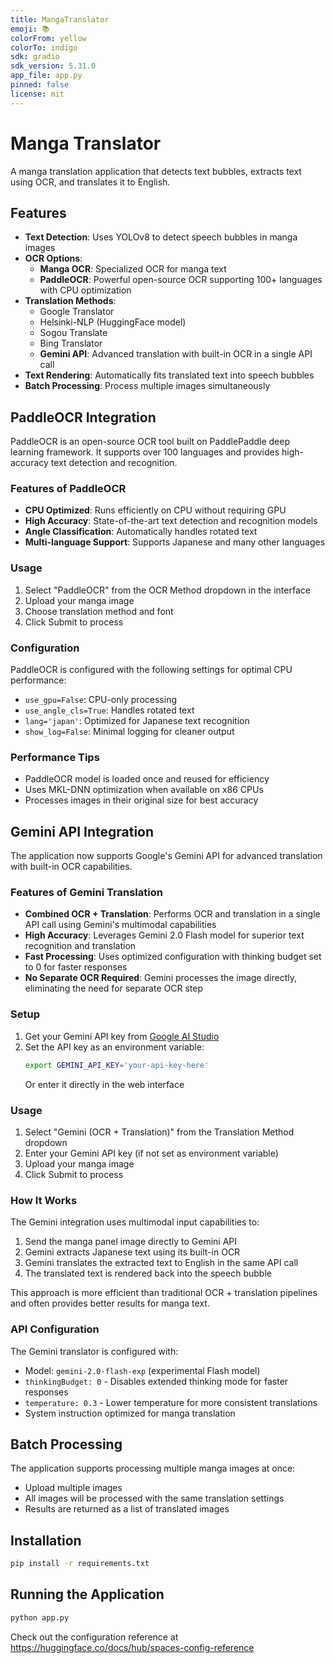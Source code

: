 ```yaml
---
title: MangaTranslator
emoji: 📚
colorFrom: yellow
colorTo: indigo
sdk: gradio
sdk_version: 5.31.0
app_file: app.py
pinned: false
license: mit
---
```


# Manga Translator

A manga translation application that detects text bubbles, extracts text using OCR, and translates it to English.

## Features

- **Text Detection**: Uses YOLOv8 to detect speech bubbles in manga images
- **OCR Options**: 
  - **Manga OCR**: Specialized OCR for manga text
  - **PaddleOCR**: Powerful open-source OCR supporting 100+ languages with CPU optimization
- **Translation Methods**: 
  - Google Translator
  - Helsinki-NLP (HuggingFace model)
  - Sogou Translate
  - Bing Translator
  - **Gemini API**: Advanced translation with built-in OCR in a single API call
- **Text Rendering**: Automatically fits translated text into speech bubbles
- **Batch Processing**: Process multiple images simultaneously

## PaddleOCR Integration

PaddleOCR is an open-source OCR tool built on PaddlePaddle deep learning framework. It supports over 100 languages and provides high-accuracy text detection and recognition.

### Features of PaddleOCR

- **CPU Optimized**: Runs efficiently on CPU without requiring GPU
- **High Accuracy**: State-of-the-art text detection and recognition models
- **Angle Classification**: Automatically handles rotated text
- **Multi-language Support**: Supports Japanese and many other languages

### Usage

1. Select "PaddleOCR" from the OCR Method dropdown in the interface
2. Upload your manga image
3. Choose translation method and font
4. Click Submit to process

### Configuration

PaddleOCR is configured with the following settings for optimal CPU performance:

- `use_gpu=False`: CPU-only processing
- `use_angle_cls=True`: Handles rotated text
- `lang='japan'`: Optimized for Japanese text recognition
- `show_log=False`: Minimal logging for cleaner output

### Performance Tips

- PaddleOCR model is loaded once and reused for efficiency
- Uses MKL-DNN optimization when available on x86 CPUs
- Processes images in their original size for best accuracy

## Gemini API Integration

The application now supports Google's Gemini API for advanced translation with built-in OCR capabilities.

### Features of Gemini Translation

- **Combined OCR + Translation**: Performs OCR and translation in a single API call using Gemini's multimodal capabilities
- **High Accuracy**: Leverages Gemini 2.0 Flash model for superior text recognition and translation
- **Fast Processing**: Uses optimized configuration with thinking budget set to 0 for faster responses
- **No Separate OCR Required**: Gemini processes the image directly, eliminating the need for separate OCR step

### Setup

1. Get your Gemini API key from [Google AI Studio](https://makersuite.google.com/app/apikey)
2. Set the API key as an environment variable:
   ```bash
   export GEMINI_API_KEY='your-api-key-here'
   ```
   Or enter it directly in the web interface

### Usage

1. Select "Gemini (OCR + Translation)" from the Translation Method dropdown
2. Enter your Gemini API key (if not set as environment variable)
3. Upload your manga image
4. Click Submit to process

### How It Works

The Gemini integration uses multimodal input capabilities to:
1. Send the manga panel image directly to Gemini API
2. Gemini extracts Japanese text using its built-in OCR
3. Gemini translates the extracted text to English in the same API call
4. The translated text is rendered back into the speech bubble

This approach is more efficient than traditional OCR + translation pipelines and often provides better results for manga text.

### API Configuration

The Gemini translator is configured with:
- Model: `gemini-2.0-flash-exp` (experimental Flash model)
- `thinkingBudget: 0` - Disables extended thinking mode for faster responses
- `temperature: 0.3` - Lower temperature for more consistent translations
- System instruction optimized for manga translation

## Batch Processing

The application supports processing multiple manga images at once:
- Upload multiple images
- All images will be processed with the same translation settings
- Results are returned as a list of translated images

## Installation

```bash
pip install -r requirements.txt
```

## Running the Application

```bash
python app.py
```

Check out the configuration reference at https://huggingface.co/docs/hub/spaces-config-reference